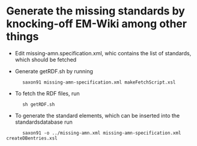 Generate the missing standards by knocking-off EM-Wiki among other things
=========================================================================

* Edit missing-amn.specification.xml, whic contains the list of standards, which should be fetched

* Generate getRDF.sh by running

~~~
      saxon91 missing-amn-specification.xml makeFetchScript.xsl
~~~

* To fetch the RDF files, run

~~~
      sh getRDF.sh
~~~

* To  generate the standard elements, which can be inserted into the standardsdatabase run

~~~
      saxon91 -o ../missing-amn.xml missing-amn-specification.xml createDBentries.xsl
~~~


 
